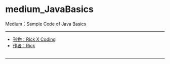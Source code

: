 # medium_JavaBasics
Medium：Sample Code of Java Basics
***
- [刊物：Rick X Coding](https://medium.com/rick-x-coding)
- [作者：Rick](https://medium.com/@RickBSR)
</br></br>
***
